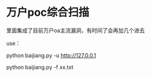 # 万户poc综合扫描

里面集成了目前万户oa主流漏洞，有时间了会再加几个进去

use：

python baijiang.py -u http://127.0.0.1

python baijiang.py -f xx.txt

